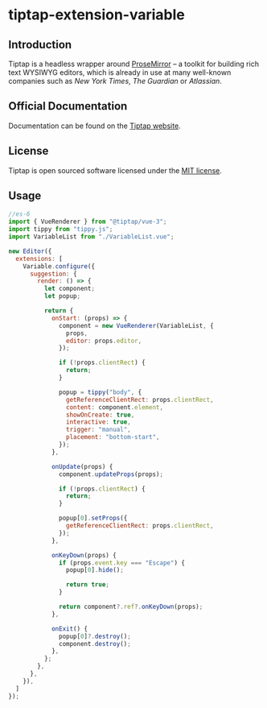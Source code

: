 # tiptap-extension-variable

## Introduction

Tiptap is a headless wrapper around [ProseMirror](https://ProseMirror.net) – a toolkit for building rich text WYSIWYG editors, which is already in use at many well-known companies such as _New York Times_, _The Guardian_ or _Atlassian_.

## Official Documentation

Documentation can be found on the [Tiptap website](https://tiptap.dev).

## License

Tiptap is open sourced software licensed under the [MIT license](https://github.com/ueberdosis/tiptap/blob/main/LICENSE.md).

## Usage

```javascript
//es-6
import { VueRenderer } from "@tiptap/vue-3";
import tippy from "tippy.js";
import VariableList from "./VariableList.vue";

new Editor({
  extensions: [
    Variable.configure({
      suggestion: {
        render: () => {
          let component;
          let popup;

          return {
            onStart: (props) => {
              component = new VueRenderer(VariableList, {
                props,
                editor: props.editor,
              });

              if (!props.clientRect) {
                return;
              }

              popup = tippy("body", {
                getReferenceClientRect: props.clientRect,
                content: component.element,
                showOnCreate: true,
                interactive: true,
                trigger: "manual",
                placement: "bottom-start",
              });
            },

            onUpdate(props) {
              component.updateProps(props);

              if (!props.clientRect) {
                return;
              }

              popup[0].setProps({
                getReferenceClientRect: props.clientRect,
              });
            },

            onKeyDown(props) {
              if (props.event.key === "Escape") {
                popup[0].hide();

                return true;
              }

              return component?.ref?.onKeyDown(props);
            },

            onExit() {
              popup[0]?.destroy();
              component.destroy();
            },
          };
        },
      },
    }),
  ]
});
```
